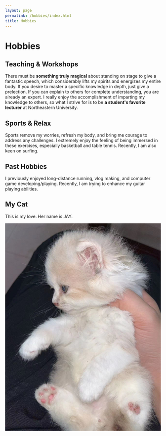 ```yaml
---
layout: page
permalink: /hobbies/index.html
title: Hobbies
---
```


# Hobbies

## Teaching & Workshops
<!-- <div class="third">
<img src="/images/prelection1.JPG">
<img src="/images/speech1.JPG">
<img src="/images/speech3.JPG">
</div> -->
There must be **something truly magical** about standing on stage to give a fantastic speech, which considerably lifts my spirits and energizes my entire body. If you desire to master a specific knowledge in depth, just give a prelection. If you can explain to others for complete understanding, you are already an expert. I really enjoy the accomplishment of imparting my knowledge to others, so what I strive for is to be **a student's favorite lecturer** at Northeastern University.

<!-- [a fantastic speech]:https://youtu.be/Dzx84KpGNoE
[best universities in my hometown]:https://www.fzu.edu.cn/ -->



## Sports & Relax
<!-- <div class="third">
<img src="/images/swimming2.JPG">
<img src="/images/swimming.JPG">
<img src="/images/surfing1.JPG">
</div> -->
Sports remove my worries, refresh my body, and bring me courage to address any challenges. I extremely enjoy the feeling of being immersed in these exercises, especially basketball and table tennis. Recently, I am also keen on surfing.

## Past Hobbies

I previously enjoyed long-distance running, vlog making, and computer game developing/playing. Recently, I am trying to enhance my guitar playing abilities.

## My Cat

This is my love. Her name is JAY.

<div>
<img src="/images/cat.JPG">
</div>
<br>

<!-- ## Chat with me

**Jan 2023:** I have set up the [online-coffee-time](https://calendly.com/lancecai/meet-with-lance) (Inspired by **[Shangzhe Wu](https://elliottwu.com/)**). Welcome to chat with me!

<!-- Calendly inline widget begin -->

<!-- <div class="calendly-inline-widget" data-url="https://calendly.com/lancecai/meet-with-lance" style="min-width:320px;height:630px;"></div>
<script type="text/javascript" src="https://assets.calendly.com/assets/external/widget.js" async></script> -->
<!-- Calendly inline widget end -->

